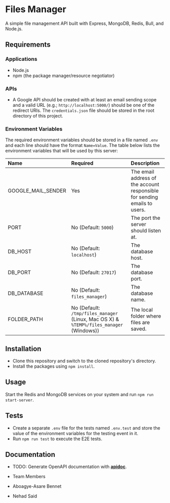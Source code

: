 # Files Manager

A simple file management API built with Express, MongoDB, Redis, Bull, and Node.js.

## Requirements

### Applications

+ Node.js
+ npm (the package manager/resource negotiator)

### APIs

+ A Google API should be created with at least an email sending scope and a valid URL (e.g.; `http://localhost:5000/`) should be one of the redirect URIs. The `credentials.json` file should be stored in the root directory of this project.

### Environment Variables

The required environment variables should be stored in a file named `.env` and each line should have the format `Name=Value`. The table below lists the environment variables that will be used by this server:

| Name | Required | Description |
|:-|:-|:-|
| GOOGLE_MAIL_SENDER | Yes | The email address of the account responsible for sending emails to users. |
| PORT | No (Default: `5000`)| The port the server should listen at. |
| DB_HOST | No (Default: `localhost`)| The database host. |
| DB_PORT | No (Default: `27017`)| The database port. |
| DB_DATABASE | No (Default: `files_manager`)| The database name. |
| FOLDER_PATH | No (Default: `/tmp/files_manager` (Linux, Mac OS X) & `%TEMP%/files_manager` (Windows)) | The local folder where files are saved. |

## Installation

+ Clone this repository and switch to the cloned repository's directory.
+ Install the packages using `npm install`.

## Usage

Start the Redis and MongoDB services on your system and run `npm run start-server`.

## Tests

+ Create a separate `.env` file for the tests named `.env.test` and store the value of the environment variables for the testing event in it.
+ Run `npm run test` to execute the E2E tests.

## Documentation

+ TODO: Generate OpenAPI documentation with [**apidoc**](https://www.npmjs.com/package/apidoc).

+ Team Members
+ Aboagye-Asare Bennet
+ Nehad Said
